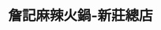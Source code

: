 ---
title: "詹記麻辣火鍋-新莊總店"
description: "詹記麻辣火鍋-新莊總店"
layout: shop
keywords:
  - 美食競賽
  - 台灣美食
  - 美食精選
datePublished: "2025-06-30"
dateModified: "2025-07-04"
city: "台北市"
district: "大安區"
address: "242新北市新莊區新泰路187號"
phone: "0229982794"
geo: "25.03770756888766, 121.44733204983531"
google_map: "https://maps.app.goo.gl/j6Ht6pzmLFjFwF1y5"
footinder: "https://footinder.com.tw/%e6%96%b0%e5%8c%97%e5%b8%82%e6%96%b0%e8%8e%8a%e5%8d%80/25747/"
official: "https://www.facebook.com/ChanChiHotPots/"
award:
  - name: "500盤"
    year: "2024"
    entries:
      - dishes:
          - "鍋底鴨血"

---